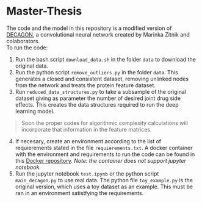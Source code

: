 # Master-Thesis

The code and the model in this repository is a modified version of [DECAGON](https://github.com/mims-harvard/decagon), a convolutional neural network created by Marinka Zitnik and colaborators.<br>
To run the code:
1. Run the bash script `download_data.sh` in the folder `data` to download the original data.<br>
2. Run the python script `remove_outliers.py` in the folder `data`. This generates a closed and consistent dataset, removing unlinked nodes from the network and treats the protein feature dataset.<br>
3. Run `reduced_data_structures.py` to take a subsample of the original dataset giving as parameter the number of desired joint drug side effects. This creates the data structures required to run the deep learning model.<br>
>Soon the proper codes for algorithmic complexity calculations will incorporate that information in the feature matrices.
4. If necesary, create an environment according to the list of requierements stated in the file `requierements.txt`. A docker container with the environment and requirements to run the code can be found in this [Docker repository](https://hub.docker.com/repository/docker/diitaz93/python-decagon). *Note: the container does not support jupyter notebook*.<br>
5. Run the jupyter notebook `test.ipynb` or the python script `main_decagon.py` to use real data. The python file `toy_example.py` is the original version, which uses a toy dataset as an example. This must be ran in an environment satistfying the requirements. 
